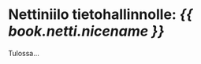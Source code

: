 # Nettiniilo tietohallinnolle: *{{ book.netti.nicename }}*

Tulossa...

<!--
## Nettiniilon palauttaminen tehdasasetuksiin

Nettiniilo on mahdollista palauttaa viimeisimmän ohjelmistopäivityksen mukaiseen tehdasasetustilaan. Tehdasasetusten palauttaminen asettaa kaikki salasanat ja muut asetukset oletusarvoihinsa.

Tehdasasetusten palauttaminen tapahtuu seuraavasti:

1. Käynnistä Nettiniilo ja odota, että WLAN-valo syttyy.
2. Pidä Nettiniilon pohjassa oleva `Reset`-näppäin pohjassa vähintään 8 sekunnin ajan.
3. Vapauta Reset-näppäin.
4. Odota, että Nettiniilo käynnistyy nyt uudestaan. Tehdasasetukset ovat palautuneet.


* Jos koulun koneilla käytössä proxy- eli välityspalvelin, on se otettava koneelta pois päältä, jotta Nettiniilon *{{ book.netti.nicename }}*a voi käyttää

* Käytettävä IP-osoiteavaruus
* WiFi Analyzer
* Monta Nettiniiloa samassa tilassa
* Monta eri koetta *{{ book.abitti.nicename }}*ssa yhdessä Nettiniilolla (kyllä, kunhan Abitti-palvelin tukee)
-->